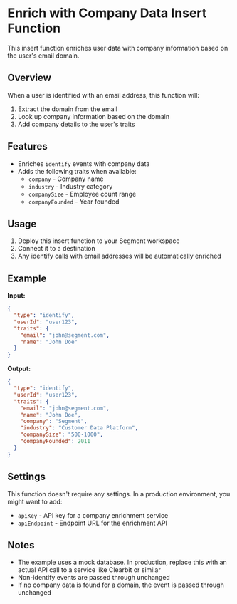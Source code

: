 # Enrich with Company Data Insert Function

This insert function enriches user data with company information based on the user's email domain.

## Overview

When a user is identified with an email address, this function will:
1. Extract the domain from the email
2. Look up company information based on the domain
3. Add company details to the user's traits

## Features

- Enriches `identify` events with company data
- Adds the following traits when available:
  - `company` - Company name
  - `industry` - Industry category
  - `companySize` - Employee count range
  - `companyFounded` - Year founded

## Usage

1. Deploy this insert function to your Segment workspace
2. Connect it to a destination
3. Any identify calls with email addresses will be automatically enriched

## Example

**Input:**
```json
{
  "type": "identify",
  "userId": "user123",
  "traits": {
    "email": "john@segment.com",
    "name": "John Doe"
  }
}
```

**Output:**
```json
{
  "type": "identify",
  "userId": "user123",
  "traits": {
    "email": "john@segment.com",
    "name": "John Doe",
    "company": "Segment",
    "industry": "Customer Data Platform",
    "companySize": "500-1000",
    "companyFounded": 2011
  }
}
```

## Settings

This function doesn't require any settings. In a production environment, you might want to add:
- `apiKey` - API key for a company enrichment service
- `apiEndpoint` - Endpoint URL for the enrichment API

## Notes

- The example uses a mock database. In production, replace this with an actual API call to a service like Clearbit or similar
- Non-identify events are passed through unchanged
- If no company data is found for a domain, the event is passed through unchanged 